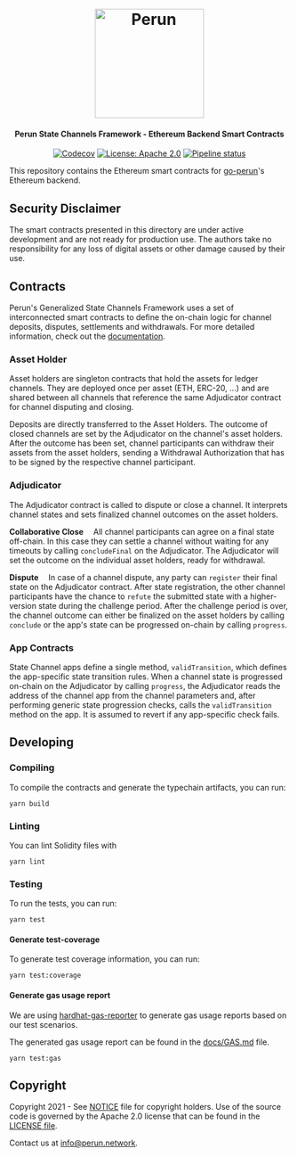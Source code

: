 <h1 align="center"><br>
  <a href="https://perun.network/"><img src=".assets/logo.png" alt="Perun" width="196"></a>
<br></h1>

<h4 align="center">Perun State Channels Framework - Ethereum Backend Smart Contracts</h4>

<p align="center">
  <a href="https://codecov.io/gh/hyperledger-labs/perun-eth-contracts"><img src="https://codecov.io/gh/hyperledger-labs/perun-eth-contracts/branch/main/graph/badge.svg?token=QXZH8MKQG5" alt="Codecov"></a>
  <a href="https://www.apache.org/licenses/LICENSE-2.0.txt"><img src="https://img.shields.io/badge/license-Apache%202-blue" alt="License: Apache 2.0"></a>
  <a href="https://github.com/hyperledger-labs/perun-eth-contracts/actions/workflows/ci.yml"><img src="https://github.com/hyperledger-labs/perun-eth-contracts/actions/workflows/ci.yml/badge.svg" alt="Pipeline status"></a>
</p>

This repository contains the Ethereum smart contracts for [go-perun](https://github.com/hyperledger-labs/go-perun)'s Ethereum backend.

## Security Disclaimer

The smart contracts presented in this directory are under active development and are not ready for production use.
The authors take no responsibility for any loss of digital assets or other damage caused by their use.

## Contracts

Perun's Generalized State Channels Framework uses a set of interconnected smart contracts to define the on-chain logic for channel deposits, disputes, settlements and withdrawals.
For more detailed information, check out the [documentation](https://labs.hyperledger.org/perun-doc/index.html).

### Asset Holder

Asset holders are singleton contracts that hold the assets for ledger channels.
They are deployed once per asset (ETH, ERC-20, ...) and are shared between all channels that reference the same Adjudicator contract for channel disputing and closing.

Deposits are directly transferred to the Asset Holders.
The outcome of closed channels are set by the Adjudicator on the channel's asset holders.
After the outcome has been set, channel participants can withdraw their assets from the asset holders, sending a Withdrawal Authorization that has to be signed by the respective channel participant.

### Adjudicator

The Adjudicator contract is called to dispute or close a channel.
It interprets channel states and sets finalized channel outcomes on the asset holders.

**Collaborative Close**&emsp;
All channel participants can agree on a final state off-chain.
In this case they can settle a channel without waiting for any timeouts by calling `concludeFinal` on the Adjudicator.
The Adjudicator will set the outcome on the individual asset holders, ready for withdrawal.

**Dispute**&emsp;
In case of a channel dispute, any party can `register` their final state on the Adjudicator contract.
After state registration, the other channel participants have the chance to `refute` the submitted state with a higher-version state during the challenge period.
After the challenge period is over, the channel outcome can either be finalized on the asset holders by calling `conclude` or the app's state can be progressed on-chain by calling `progress`.

### App Contracts

State Channel apps define a single method, `validTransition`, which defines the app-specific state transition rules.
When a channel state is progressed on-chain on the Adjudicator by calling `progress`, the Adjudicator reads the address of the channel app from the channel parameters and, after performing generic state progression checks, calls the `validTransition` method on the app.
It is assumed to revert if any app-specific check fails.

## Developing

### Compiling

To compile the contracts and generate the typechain artifacts, you can run:

```shell
yarn build
```

### Linting

You can lint Solidity files with

```shell
yarn lint
```

### Testing

To run the tests, you can run:

```shell
yarn test
```

#### Generate test-coverage

To generate test coverage information, you can run:

```shell
yarn test:coverage
```

#### Generate gas usage report

We are using [hardhat-gas-reporter](https://github.com/cgewecke/hardhat-gas-reporter) to generate gas usage reports based on our test scenarios.

The generated gas usage report can be found in the [docs/GAS.md](./docs/GAS.md) file.

```shell
yarn test:gas
```

## Copyright

Copyright 2021 - See [NOTICE](NOTICE) file for copyright holders.
Use of the source code is governed by the Apache 2.0 license that can be found in the [LICENSE file](LICENSE).

Contact us at [info@perun.network](mailto:info@perun.network).
